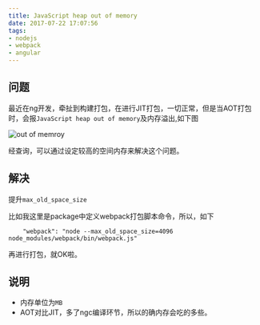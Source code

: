 ```yaml
---
title: JavaScript heap out of memory
date: 2017-07-22 17:07:56
tags:
- nodejs
- webpack
- angular
---
```

## 问题
最近在ng开发，牵扯到构建打包，在进行JIT打包，一切正常，但是当AOT打包时，会报`JavaScript heap out of memory`及内存溢出,如下图

![out of memroy](http://or0g12e5e.bkt.clouddn.com/JavaScript%20heap%20out%20of%20memory.jpg)

经查询，可以通过设定较高的空间内存来解决这个问题。

## 解决
提升`max_old_space_size`

比如我这里是package中定义webpack打包脚本命令，所以，如下

```
    "webpack": "node --max_old_space_size=4096 node_modules/webpack/bin/webpack.js"
```
再进行打包，就OK啦。

## 说明
+ 内存单位为`MB`
+ AOT对比JIT，多了ngc编译环节，所以的确内存会吃的多些。